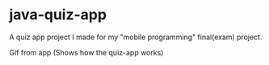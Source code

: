 # java-quiz-app
A quiz app project I made for my "mobile programming" final(exam) project.

Gif from app (Shows how the quiz-app works)

